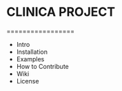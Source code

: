 # CLINICA PROJECT
=================

* Intro
* Installation
* Examples
* How to Contribute
* Wiki
* License
